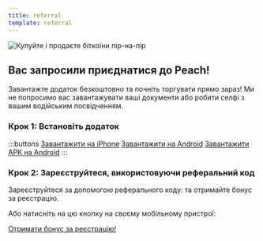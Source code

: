 ```yaml
---
title: referral
template: referral
---
```

<!--[teaser]-->
![Купуйте і продаєте біткоїни пір-на-пір](/img/how-it-works/buy-and-sell-bitcoin-peer-to-peer.png)

## Вас запросили приєднатися до Peach!

Завантажте додаток безкоштовно та почніть торгувати прямо зараз! Ми не попросимо вас завантажувати ваші документи або робити селфі з вашим водійським посвідченням.

### Крок 1: Встановіть додаток
:::buttons
[Завантажити на iPhone]($iosUrl$)
[Завантажити на Android]($androidUrl$)
[Завантажити APK на Android](/uk/apk/)
:::

### Крок 2: Зареєструйтеся, використовуючи реферальний код
Зареєструйтеся за допомогою реферального коду: <span id="referral-code"><span> та отримайте бонус за реєстрацію.

Або натисніть на цю кнопку на своєму мобільному пристрої:
<div class="buttons">
  <p>
    <a id="referral-code-button" href="https://peachbitcoin.page.link/?link=https%3A%2F%2Fpeachbitcoin.com%2Freferral%3Fcode%3DREFERRAL">Отримати бонус за реєстрацію!</a>
  </p>
</div>

<script>
  function getParameterByName(name, url) {
      if (!url) url = window.location.href
      name = name.replace(/[[\]]/g, '\\$&')
      var regex = new RegExp('[?&]' + name + '(=([^&#]*)|&|#|$)'),
          results = regex.exec(url)
      if (!results) return null
      if (!results[2]) return ''
      return decodeURIComponent(results[2].replace(/\+/g, ' '))
    }

    var code = getParameterByName('code')

    if (!code) {
      window.location.href = window.location.origin
    } else {
      var $refCode = document.getElementById('referral-code')
      var $button = document.getElementById('referral-code-button')
      $refCode.innerText = code.toUpperCase()
      $button.href = $button.href.replace('REFERRAL', code.toUpperCase())
    }
</script>
